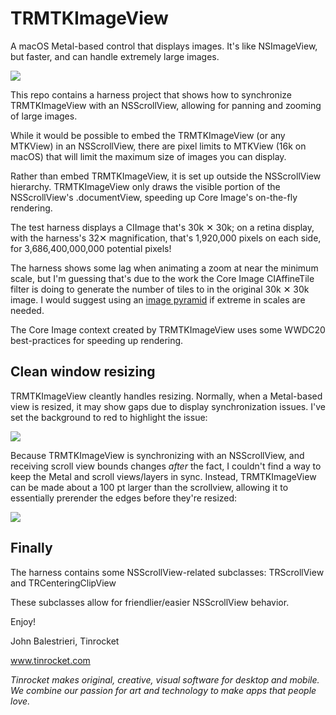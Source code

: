# TRMTKImageView

A macOS Metal-based control that displays images. It's like NSImageView, but faster, and can handle extremely large images.

![](README/Pan_Zoom_8sec.gif)

This repo contains a harness project that shows how to synchronize TRMTKImageView with an NSScrollView, allowing for panning and zooming of large images.

While it would be possible to embed the TRMTKImageView (or any MTKView) in an NSScrollView, there are pixel limits to MTKView (16k on macOS) that will limit the maximum size of images you can display.

Rather than embed TRMTKImageView, it is set up outside the NSScrollView hierarchy. TRMTKImageView only draws the visible portion of the NSScrollView's .documentView, speeding up Core Image's on-the-fly rendering.

The test harness displays a CIImage that's 30k ✕ 30k; on a retina display, with the harness's 32✕ magnification, that's 1,920,000 pixels on each side, for 3,686,400,000,000 potential pixels!

The harness shows some lag when animating a zoom at near the minimum scale, but I'm guessing that's due to the work the Core Image CIAffineTile filter is doing to generate the number of tiles to in the original 30k ✕ 30k image. I would suggest using an [image pyramid](https://en.wikipedia.org/wiki/Pyramid_(image_processing)) if extreme in scales are needed.

The Core Image context created by TRMTKImageView uses some WWDC20 best-practices for speeding up rendering.


## Clean window resizing

TRMTKImageView cleantly handles resizing. Normally, when a Metal-based view is resized, it may show gaps due to display synchronization issues. I've set the background to red to highlight the issue:

![](README/Without_Padding_800.gif)


Because TRMTKImageView is synchronizing with an NSScrollView, and receiving scroll view bounds changes *after* the fact, I couldn't find a way to keep the Metal and scroll views/layers in sync. Instead, TRMTKImageView can be made about a 100 pt larger than the scrollview, allowing it to essentially prerender the edges before they're resized:

![](README/With_Padding_800.gif)


## Finally

The harness contains some NSScrollView-related subclasses: TRScrollView and TRCenteringClipView

These subclasses allow for friendlier/easier NSScrollView behavior.

Enjoy!

John Balestrieri, Tinrocket

www.tinrocket.com

*Tinrocket makes original, creative, visual software for desktop and mobile. We combine our passion for art and technology to make apps that people love.*
